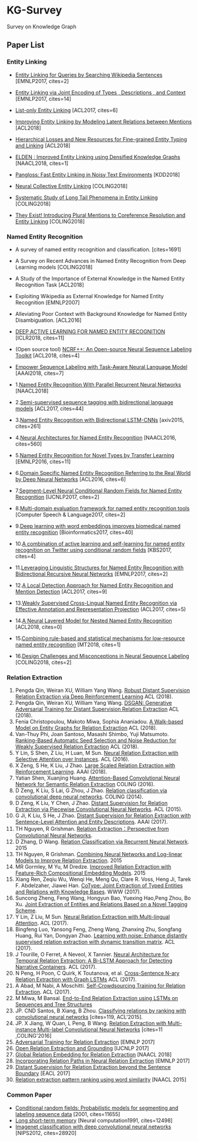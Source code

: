 # KG-Survey
Survey on Knowledge Graph

## Paper List

### Entity Linking

- [Entity Linking for Queries by Searching Wikipedia Sentences](https://arxiv.org/pdf/1704.02788) [EMNLP2017, cites=2]

- [Entity Linking via Joint Encoding of Types , Descriptions , and Context](http://www.aclweb.org/anthology/D17-1284) [EMNLP2017, cites=14]

- [List-only Entity Linking](http://www.aclweb.org/anthology/P17-2085) [ACL2017, cites=6]

- [Improving Entity Linking by Modeling Latent Relations between Mentions](https://arxiv.org/pdf/1804.10637) [ACL2018]

- [Hierarchical Losses and New Resources for Fine-grained Entity Typing and Linking](http://www.aclweb.org/anthology/P18-1010) [ACL2018]

- [ELDEN : Improved Entity Linking using Densified Knowledge Graphs](http://www.aclweb.org/anthology/N18-1167) [NAACL2018, cites=1]

- [Pangloss: Fast Entity Linking in Noisy Text Environments](https://arxiv.org/pdf/1807.06036) [KDD2018]

- [Neural Collective Entity Linking](http://www.aclweb.org/anthology/C18-1057) [COLING2018]

- [Systematic Study of Long Tail Phenomena in Entity Linking](http://www.aclweb.org/anthology/C18-1056) [COLING2018]

- [They Exist! Introducing Plural Mentions to Coreference Resolution and Entity Linking](http://www.aclweb.org/anthology/C18-1003) [COLING2018]

### Named Entity Recognition

- A survey of named entity recognition and classification. [cites=1691]

- A Survey on Recent Advances in Named Entity Recognition from Deep Learning models [COLING2018]

- A Study of the Importance of External Knowledge in the Named Entity Recognition Task [ACL2018]

- Exploiting Wikipedia as External Knowledge for Named Entity Recognition [EMNLP2007]

- Alleviating Poor Context with Background Knowledge for Named Entity Disambiguation. [ACL2016]

- [DEEP ACTIVE LEARNING FOR NAMED ENTITY RECOGNITION](https://openreview.net/pdf?id=ry018WZAZ) [ICLR2018, cites=11]

- (Open source tool) [NCRF++: An Open-source Neural Sequence Labeling Toolkit](https://arxiv.org/pdf/1806.05626.pdf) [ACL2018, cites=4]

- [Empower Sequence Labeling with Task-Aware Neural Language Model](https://arxiv.org/pdf/1709.04109.pdf) [AAAI2018, cites=7]

- 1.[Named Entity Recognition With Parallel Recurrent Neural Networks](http://www.aclweb.org/anthology/P18-2012) [NAACL2018]

- 2.[Semi-supervised sequence tagging with bidirectional language models](https://arxiv.org/pdf/1705.00108.pdf) [ACL2017, cites=44]

- 3.[Named Entity Recognition with Bidirectional LSTM-CNNs](https://arxiv.org/pdf/1511.08308.pdf) [axiv2015, cites=261]

- 4.[Neural Architectures for Named Entity Recognition](https://arxiv.org/pdf/1603.01360.pdf) [NAACL2016, cites=560]

- 5.[Named Entity Recognition for Novel Types by Transfer Learning](http://www.aclweb.org/anthology/D/D16/D16-1087.pdf) [EMNLP2016, cites=11]

- 6.[Domain Specific Named Entity Recognition Referring to the Real World by Deep Neural Networks](http://www.aclweb.org/anthology/P/P16/P16-2039.pdf) [ACL2016, cites=6]

- 7.[Segment-Level Neural Conditional Random Fields for Named Entity Recognition](http://www.aclweb.org/anthology/I17-2017) [IJCNLP2017, cites=2]

- 8.[Multi-domain evaluation framework for named entity recognition tools](https://www.sciencedirect.com/science/article/pii/S0885230815300504) [Computer Speech & Language2017, cites=2]

- 9.[Deep learning with word embeddings improves biomedical named entity recognition](https://academic.oup.com/bioinformatics/article-abstract/33/14/i37/3953940) [Bioinformatics2017, cites=40]

- 10.[A combination of active learning and self-learning for named entity recognition on Twitter using conditional random fields](https://www.sciencedirect.com/science/article/pii/S0950705117303040) [KBS2017, cites=4]

- 11.[Leveraging Linguistic Structures for Named Entity Recognition with Bidirectional Recursive Neural Networks](http://www.aclweb.org/anthology/D/D17/D17-1282.pdf) [EMNLP2017, cites=2]

- 12.[A Local Detection Approach for Named Entity Recognition and Mention Detection](http://www.aclweb.org/anthology/P/P17/P17-1114.pdf) [ACL2017, cites=9]

- 13.[Weakly Supervised Cross-Lingual Named Entity Recognition via Effective Annotation and Representation Projection](http://www.aclweb.org/anthology/P/P17/P17-1135.pdf) (ACL2017, cites=5)

- 14.[A Neural Layered Model for Nested Named Entity Recognition](http://www.aclweb.org/anthology/N18-1131) [ACL2018, cites=0]

- 15.[Combining rule-based and statistical mechanisms for low-resource named entity recognition](https://www.researchgate.net/publication/321954024_Combining_rule-based_and_statistical_mechanisms_for_low-resource_named_entity_recognition) [MT2018, cites=1]

- 16.[Design Challenges and Misconceptions in Neural Sequence Labeling](https://arxiv.org/abs/1806.04470) [COLING2018, cites=2]
 
### Relation Extraction
1. Pengda Qin, Weiran XU, William Yang Wang. [Robust Distant Supervision Relation Extraction via Deep Reinforcement Learning](http://aclweb.org/anthology/P18-1199) ACL (2018).
2. Pengda Qin, Weiran XU, William Yang Wang. [DSGAN: Generative Adversarial Training for Distant Supervision Relation Extraction](http://aclweb.org/anthology/P18-1046) ACL (2018).
3. Fenia Christopoulou, Makoto Miwa, Sophia Ananiadou. [A Walk-based Model on Entity Graphs for Relation Extraction](http://aclweb.org/anthology/P18-2014) ACL (2018).
4. Van-Thuy Phi, Joan Santoso, Masashi Shimbo, Yuji Matsumoto. [Ranking-Based Automatic Seed Selection and Noise Reduction for Weakly Supervised Relation Extraction](http://aclweb.org/anthology/P18-2015) ACL (2018).
5. Y Lin, S Shen, Z Liu, H Luan, M Sun. [Neural Relation Extraction with Selective Attention over Instances](http://aclweb.org/anthology/P/P16/P16-1200.pdf). ACL (2016).
6. X Zeng, S He, K Liu, J Zhao. [Large Scaled Relation Extraction with Reinforcement Learning](http://www.nlpr.ia.ac.cn/cip/~liukang/liukangPageFile/zeng_aaai2018.pdf). AAAI (2018).
7. Yatian Shen, Xuanjing Huang. [Attention-Based Convolutional Neural Network for Semantic Relation Extraction](http://www.aclweb.org/anthology/C16-1238) COLING (2016).
8. D Zeng, K Liu, S Lai, G Zhou, J Zhao. [Relation classification via convolutional deep neural networks](http://www.aclweb.org/anthology/C14-1220). COLING (2014).
9. D Zeng, K Liu, Y Chen, J Zhao. [Distant Supervision for Relation Extraction via Piecewise Convolutional Neural Networks](http://www.aclweb.org/anthology/D15-1203). ACL (2015). 
10. G Ji, K Liu, S He, J Zhao. [Distant Supervision for Relation Extraction with Sentence-Level Attention and Entity Descriptions](http://www.aaai.org/ocs/index.php/AAAI/AAAI17/paper/download/14491/14078). AAAI (2017).
11. TH Nguyen, R Grishman. [Relation Extraction：Perspective from Convolutional Neural Networks](http://www.aclweb.org/anthology/W15-1506).
12. D Zhang, D Wang. [Relation Classification via Recurrent Neural Network](https://arxiv.org/pdf/1508.01006). 2015
13. TH Nguyen, R Grishman. [Combining Neural Networks and Log-linear Models to Improve Relation Extraction](https://arxiv.org/pdf/1511.05926). 2015
14. MR Gormley, M Yu, M Dredze. [Improved Relation Extraction with Feature-Rich Compositional Embedding Models](https://arxiv.org/pdf/1505.02419). 2015
15. Xiang Ren, Zeqiu Wu, Wenqi He, Meng Qu, Clare R. Voss, Heng Ji, Tarek F. Abdelzaher, Jiawei Han. [CoType: Joint Extraction of Typed Entities and Relations with Knowledge Bases](http://cn.arxiv.org/pdf/1610.08763). WWW (2017).
16. Suncong Zheng, Feng Wang, Hongyun Bao, Yuexing Hao,Peng Zhou, Bo Xu. [Joint Extraction of Entities and Relations Based on a Novel Tagging Scheme](https://arxiv.org/pdf/1706.05075).
17. Y Lin, Z Liu, M Sun. [Neural Relation Extraction with Multi-lingual Attention](http://www.aclweb.org/anthology/P17-1004). ACL (2017).
18. Bingfeng Luo, Yansong Feng, Zheng Wang, Zhanxing Zhu, Songfang Huang, Rui Yan, Dongyan Zhao. [Learning with noise: Enhance distantly supervised relation extraction with dynamic transition matrix](https://arxiv.org/pdf/1705.03995). ACL (2017).
19. J Tourille, O Ferret, A Neveol, X Tannier. [Neural Architecture for Temporal Relation Extraction: A Bi-LSTM Approach for Detecting Narrative Containers](http://www.aclweb.org/anthology/P17-2035). ACL (2017).
20. N Peng, H Poon, C Quirk, K Toutanova, et al. [Cross-Sentence N-ary Relation Extraction with Graph LSTMs](https://arxiv.org/pdf/1708.03743) ACL (2017).
21. A Abad, M Nabi, A Moschitti. [Self-Crowdsourcing Training for Relation Extraction](http://www.aclweb.org/anthology/P17-2082). ACL (2017).
22. M Miwa, M Bansal. [End-to-End Relation Extraction using LSTMs on Sequences and Tree Structures](https://arxiv.org/paf/1601.00770)
23. JP. CND Santos, B Xiang, B Zhou. [Classifying relations by ranking with convolutional neural networks](https://arxiv.org/pdf/1504.06580) [cites=119, ACL'2015].
24. JP. X Jiang, W Quan, L Peng, B Wang. [Relation Extraction with Multi-instance Multi-label Convolutional Neural Networks](http://www.aclweb.org/anthology/C/C16/C16-1139.pdf) [cites=11 ,COLING'2016]
25. [Adversarial Training for Relation Extraction](http://aclweb.org/anthology/D17-1187) [EMNLP 2017]
26. [Open Relation Extraction and Grounding](http://aclweb.org/anthology/I17-1086) [IJCNLP 2017]
27. [Global Relation Embedding for Relation Extraction](http://aclweb.org/anthology/N18-1075) [NAACL 2018]
28. [Incorporating Relation Paths in Neural Relation Extraction](http://aclweb.org/anthology/D17-1186) [EMNLP 2017]
29. [Distant Supervision for Relation Extraction beyond the Sentence Boundary](http://aclweb.org/anthology/E17-1110) [EACL 2017]
30. [Relation extraction pattern ranking using word similarity](http://www.aclweb.org/anthology/N15-2004) [NAACL 2015]
### Common Paper
- [Conditional random fields: Probabilistic models for segmenting and labeling sequence data](https://repository.upenn.edu/cgi/viewcontent.cgi?article=1162&context=cis_papers) [2001, cites=11655]
- [Long short-term memory](http://citeseerx.ist.psu.edu/viewdoc/download?doi=10.1.1.676.4320&rep=rep1&type=pdf) [Neural computation1991, cites=12498]
- [Imagenet classification with deep convolutional neural networks](http://papers.nips.cc/paper/4824-imagenet-classification-with-deep-convolutional-neural-networks.pdf) [NIPS2012, cites=28920]
